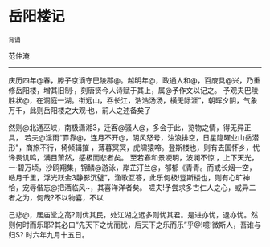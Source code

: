 # 岳阳楼记

`背诵`

范仲淹

---

庆历四年@春，滕子京谪守巴陵郡@。越明年@，政通人和@，百废具@兴，乃重修岳阳楼，增其旧制·，刻唐贤今人诗赋于其上，属@予作文以记之。
予观夫巴陵胜状@，在洞庭一湖。衔远山，吞长江，浩浩汤汤，横无际涯”，朝晖夕阴，气象万千，此则岳阳楼之大观·也，前人之述备矣了

然则@北通巫峡，南极潇湘3，迁客@骚人@，多会于此，览物之情，得无异正具，
若夫@淫雨“霏靠@，连月不开@，阴风怒号，浊浪排空，日星隐曜业山岳潜形"，商旅不行，椅倾辑摧 ，薄暮冥冥，虎啸猿啼。登斯楼也，则有去国怀乡，忧谗畏讥鸣，满目萧然，感极而悲者矣。
至若春和景哽明，波澜不惊 ，上下天光，一·碧万顷，沙鸥翔集，锦鳞@游泳，岸芷汀兰@，郁郁《青青。而或长烟一空，皓月千里，浮光跃金3静影沉璧”，渔歌互答，此乐何极!登斯楼也，则有心旷神恰，宠辱偕忘@把酒临风~，其喜洋洋者矣。
嗟夫!予尝求多古仁人之心，或异二者之为，何哉?不以物喜，不以

己悲@，居庙堂之高?则优其民，处江湖之远多则忧其君。是进亦忧，退亦忧。然则何时而乐耶?其必曰“先天下之忧而忧，后天下之乐而乐”乎@!噫!微斯人，吾谁与归S? 时六年九月十五日。
